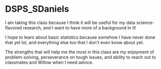 # DSPS_SDaniels

I am taking this class because I think it will be useful for my data science-flavored research, and I want to have more of a background in it!

I hope to learn about basic statistics because somehow I have never done that yet lol, and everything else too that I don't even know about yet.

The strengths that will help me the most in this class are my enjoyment of problem-solving, perseverance on tough issues, and ability to 
reach out to classmates and Willow when I need advice.
